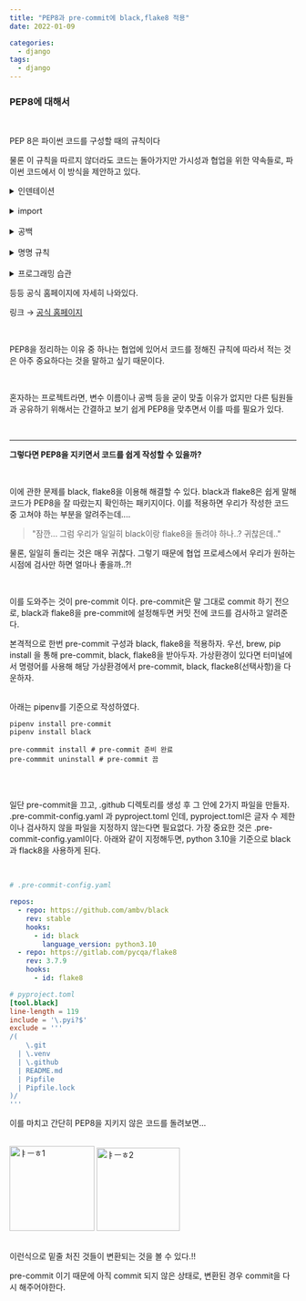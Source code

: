 ```yaml
---
title: "PEP8과 pre-commit에 black,flake8 적용"
date: 2022-01-09

categories:
  - django
tags:
  - django
---
```


### PEP8에 대해서

<br>

PEP 8은 파이썬 코드를 구성할 때의 규칙이다

물론 이 규칙을 따르지 않더라도 코드는 돌아가지만 가시성과 협업을 위한 약속들로, 파이썬 코드에서 이 방식을 제안하고 있다.

<details>
<summary>인덴테이션</summary>
<div markdown="1">
    인덴테이션은 코드 실행에도 중요한 역할을 하지만, 변수 구분, 코드 블록 등을 인지하기 위해서 적절히 사용되어야 한다.
    
    ```python
    # 변수가 많을 때 -> 변수 위치를 맞춰어서 읽기 편하도록 한다.
    foo = long_function_name(var_one, var_two,
                             var_three, var_four)
    
    # 수행문과 구분하기 위해 공백 4개를 추가해 구분한다.
    def long_function_name(
            var_one, var_two, var_three,
            var_four):
        인쇄(var_one)
    
    # 또는 아래와 같이 변수들을 정렬할 수도 있다.
    foo = long_function_name(
        var_one, var_two,
        var_three, var_four)
    
    # 연산자를 앞으로 오게 정렬한다.
    income = (gross_wages
              + taxable_interest
              + (dividends - qualified_dividends)
              - ira_deduction
              - student_loan_interest)
    ```

</div>
</details>

<br>

<details>
<summary>import</summary>
<div markdown="1">
    특히 내 코드는 import 에 대해서 조금 무신경하게 작성 했기 때문에 리뷰를 잘 참고하여 아래 사항을 습관화 시키도록 하자. 
    
    ( 경로가 비슷한 경우 = 비슷한 기능의 파일을 모아둔 디렉토리 이기때문에 근접하게 그룹화 시키는 게 좋다. 그룹화 기준은 빈 줄이다.)
    
    Imports should be grouped in the following order:
    
    1. Standard library imports.
    2. Related third party imports.
    3. Local application/library specific imports.You should put a blank line between each group of imports.
    
    각각의 경우 빈줄로 나누어 준다.

</div>
</details>

<br>

<details>
<summary>공백</summary>
<div markdown="1">
    - ham[1] 등의 배열 및 튜플 등은 ham[ 1 ]과 같이 공백을 포함하지 않아야 한다. `ham[1:3]`도 마찬가지. `ham[lower::step]`
    - , 가 있는 x, y, 등의 상황도 x , 과 같이 쓰이지 말아야 한다.
    - `i = i + 1` 와 같이 수식 코드는 띄어쓰기로 구분해준다.
    - 함수도 `def munge() -> PosInt:` 와 같이 → 뒤에 공백이 있어야 한다.
    - `b = math` 같은 기호는 = 기호 앞뒤로 공백이 없어야 한다. (위의 수식 연산과 다름 같다는 의미라면 공백필요.)
    - 조건문, 반복문 다음줄에 실행문을 넣자.
    - 비슷한 의미를 가지는 코드끼리 근접하게 두고, 빈줄을 사용해 다른 코드와 분리 시키자.
    - 불필요한 공백은 최대한 지우자.
</div>
</details>

<br>

<details>
<summary>명명 규칙</summary>
<div markdown="1">
    - 모듈 : 소문자로된 짧은 문장/단어
    - 클래스, 타입 변수 : 카멜케이스
    - 에러  : Error를 시작으로 하는 단어 (ex: ErrorGetMessage)
    - 함수, 변수 : 소문자 _ 혼용(ex: pub_date)
    - 메소드 인자 : self 는 필수, 인자 뒤에 _ 단일 후행 추가 (ex: class_)
    - 상수 : 대문자+_ (ex: MAX_)
    - 클래스나 객체 내의 보호 속성을 정의할 때에는 첫글자를 밑줄 부터 시작한다.(보호속성 : 클래스 내에서만 사용할 객체)
    - 예약어와 같은 이름의 변수이름을 사용하려면 예약어 뒤에 밑줄을 붙인다.
    - 클래스나 객체의 비공개 속성은 외부에서 직접 접근할 수 없게 이름을 변경하는 구조인 맹글링 처리방식이다. 이때 이름 앞에 __(_ 두개)를 붙이면 자동으로 클래스 이름이 붙는다.
        
        ex) _var = 1    __var1 = 2
        
        tc._var=1   tc.__var1 = 정의 안됨.(외부에서 사용 불가)
        
    - 파이썬 내부에서만 사용되는 스폐셜 속성이나 메소드는 이름 양쪽에 _를 붙여 사용한다.
</div>
</details>

<br>

<details>
<summary>프로그래밍 습관</summary>
<div markdown="1">
    ```python
    if not foo is None: # 좋지 않음
    if foo is not None: # 좋음
    
    # 예외 상황은 언제나 exception과 함께
    try:
        import platform_specific_module
    except ImportError:
        platform_specific_module = None
    
    code: int # : 다음 공백이 있는게 좋다.
    
    code : int (x) # : 앞에 공백은 없어야 한다.
    ```

</div>
</details> 

등등 공식 홈페이지에 자세히 나와있다.

링크 → [공식 홈페이지](https://www.notion.so/prgrms/PEP8-95f9932aa4ba48949c581c10fb32806f#d3c017e546cf4642a0a5cd2dd34ce310)

<br>

PEP8을 정리하는 이유 중 하나는 협업에 있어서 코드를 정해진 규칙에 따라서 적는 것은 아주 중요하다는 것을 말하고 싶기 때문이다.

<br>


혼자하는 프로젝트라면, 변수 이름이나 공백 등을 굳이 맞출 이유가 없지만 다른 팀원들과 공유하기 위해서는 간결하고 보기 쉽게 PEP8을 맞추면서 이를 따를 필요가 있다.

<br>

---



**그렇다면 PEP8을 지키면서 코드를 쉽게 작성할 수 있을까?**

<br>

이에 관한 문제를 black, flake8을 이용해 해결할 수 있다. black과 flake8은 쉽게 말해 코드가 PEP8을 잘 따랐는지 확인하는 패키지이다. 이를 적용하면 우리가 작성한 코드 중 고쳐야 하는 부분을 알려주는데....


> "잠깐... 그럼 우리가 일일히 black이랑 flake8을 돌려야 하나..? 귀찮은데.."


물론, 일일히 돌리는 것은 매우 귀찮다. 그렇기 때문에 협업 프로세스에서 우리가 원하는 시점에 검사만 하면 얼마나 좋을까..?!

<br>

이를 도와주는 것이 pre-commit 이다. pre-commit은 말 그대로 commit 하기 전으로, black과 flake8을 pre-commit에 설정해두면 커밋 전에 코드를 검사하고 알려준다.


본격적으로 한번 pre-commit 구성과 black, flake8을 적용하자. 우선, brew, pip install 을 통해 pre-commit, black, flake8을 받아두자. 가상환경이 있다면 터미널에서 명령어를 사용해 해당 가상환경에서 pre-commit, black, flacke8(선택사항)을 다운하자.

<br>
아래는 pipenv를 기준으로 작성하였다.

``` shell
pipenv install pre-commit
pipenv install black

pre-commmit install # pre-commit 준비 완료
pre-commmit uninstall # pre-commit 끔
```

<br><br>

일단 pre-commit을 끄고, .github 디렉토리를 생성 후 그 안에 2가지 파일을 만들자. .pre-commit-config.yaml 과 pyproject.toml 인데, pyproject.toml은 글자 수 제한이나 검사하지 않을 파일을 지정하지 않는다면 필요없다. 가장 중요한 것은 .pre-commit-config.yaml이다. 아래와 같이 지정해두면, python 3.10을 기준으로 black과 flack8을 사용하게 된다.


<br>


``` yaml
# .pre-commit-config.yaml

repos:
  - repo: https://github.com/ambv/black
    rev: stable
    hooks:
      - id: black
        language_version: python3.10
  - repo: https://gitlab.com/pycqa/flake8
    rev: 3.7.9
    hooks:
      - id: flake8

```

``` toml
# pyproject.toml
[tool.black]
line-length = 119
include = '\.pyi?$'
exclude = '''
/(
    \.git
  | \.venv
  | \.github
  | README.md
  | Pipfile
  | Pipfile.lock
)/
'''
```

이를 마치고 간단히 PEP8을 지키지 않은 코드를 돌려보면...

<br>

<img width="149" alt="ㅑㅡㅎ1" src="https://user-images.githubusercontent.com/47859845/148682480-3bbe045f-5cef-4828-88ba-88296527a413.png">

<img width="146" alt="ㅑㅡㅎ2" src="https://user-images.githubusercontent.com/47859845/148682481-e97142a3-dea0-43db-8aa0-4252071d48d7.png">

<br>
<br>


이런식으로 밑줄 처진 것들이 변환되는 것을 볼 수 있다.!!

pre-commit 이기 때문에 아직 commit 되지 않은 상태로, 변환된 경우 commit을 다시 해주어야한다.

<br>
<br>
